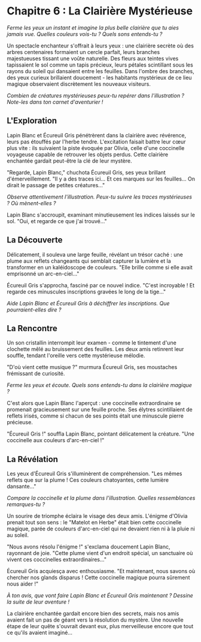 # Chapitre 6 : La Clairière Mystérieuse

*Ferme les yeux un instant et imagine la plus belle clairière que tu aies jamais vue. Quelles couleurs vois-tu ? Quels sons entends-tu ?*

Un spectacle enchanteur s'offrait à leurs yeux : une clairière secrète où des arbres centenaires formaient un cercle parfait, leurs branches majestueuses tissant une voûte naturelle. Des fleurs aux teintes vives tapissaient le sol comme un tapis précieux, leurs pétales scintillant sous les rayons du soleil qui dansaient entre les feuilles. Dans l'ombre des branches, des yeux curieux brillaient doucement - les habitants mystérieux de ce lieu magique observaient discrètement les nouveaux visiteurs.

*Combien de créatures mystérieuses peux-tu repérer dans l'illustration ? Note-les dans ton carnet d'aventurier !*

## L'Exploration

Lapin Blanc et Écureuil Gris pénétrèrent dans la clairière avec révérence, leurs pas étouffés par l'herbe tendre. L'excitation faisait battre leur cœur plus vite : ils suivaient la piste évoquée par Olivia, celle d'une coccinelle voyageuse capable de retrouver les objets perdus. Cette clairière enchantée gardait peut-être la clé de leur mystère.

"Regarde, Lapin Blanc," chuchota Écureuil Gris, ses yeux brillant d'émerveillement. "Il y a des traces ici... Et ces marques sur les feuilles... On dirait le passage de petites créatures..."

*Observe attentivement l'illustration. Peux-tu suivre les traces mystérieuses ? Où mènent-elles ?*

Lapin Blanc s'accroupit, examinant minutieusement les indices laissés sur le sol. "Oui, et regarde ce que j'ai trouvé..."

## La Découverte

Délicatement, il souleva une large feuille, révélant un trésor caché : une plume aux reflets changeants qui semblait capturer la lumière et la transformer en un kaléidoscope de couleurs. "Elle brille comme si elle avait emprisonné un arc-en-ciel..."

Écureuil Gris s'approcha, fasciné par ce nouvel indice. "C'est incroyable ! Et regarde ces minuscules inscriptions gravées le long de la tige..."

*Aide Lapin Blanc et Écureuil Gris à déchiffrer les inscriptions. Que pourraient-elles dire ?*

## La Rencontre

Un son cristallin interrompit leur examen - comme le tintement d'une clochette mêlé au bruissement des feuilles. Les deux amis retinrent leur souffle, tendant l'oreille vers cette mystérieuse mélodie.

"D'où vient cette musique ?" murmura Écureuil Gris, ses moustaches frémissant de curiosité.

*Ferme les yeux et écoute. Quels sons entends-tu dans la clairière magique ?*

C'est alors que Lapin Blanc l'aperçut : une coccinelle extraordinaire se promenait gracieusement sur une feuille proche. Ses élytres scintillaient de reflets irisés, comme si chacun de ses points était une minuscule pierre précieuse.

"Écureuil Gris !" souffla Lapin Blanc, pointant délicatement la créature. "Une coccinelle aux couleurs d'arc-en-ciel !"

## La Révélation

Les yeux d'Écureuil Gris s'illuminèrent de compréhension. "Les mêmes reflets que sur la plume ! Ces couleurs chatoyantes, cette lumière dansante..."

*Compare la coccinelle et la plume dans l'illustration. Quelles ressemblances remarques-tu ?*

Un sourire de triomphe éclaira le visage des deux amis. L'énigme d'Olivia prenait tout son sens : le "Matelot en Herbe" était bien cette coccinelle magique, parée de couleurs d'arc-en-ciel qui ne devaient rien ni à la pluie ni au soleil.

"Nous avons résolu l'énigme !" s'exclama doucement Lapin Blanc, rayonnant de joie. "Cette plume vient d'un endroit spécial, un sanctuaire où vivent ces coccinelles extraordinaires..."

Écureuil Gris acquiesça avec enthousiasme. "Et maintenant, nous savons où chercher nos glands disparus ! Cette coccinelle magique pourra sûrement nous aider !"

*À ton avis, que vont faire Lapin Blanc et Écureuil Gris maintenant ? Dessine la suite de leur aventure !*

La clairière enchantée gardait encore bien des secrets, mais nos amis avaient fait un pas de géant vers la résolution du mystère. Une nouvelle étape de leur quête s'ouvrait devant eux, plus merveilleuse encore que tout ce qu'ils avaient imaginé...